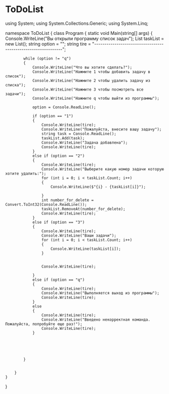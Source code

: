 # ToDoList

using System;
using System.Collections.Generic;
using System.Linq;


namespace ToDoList
{
    class Program
    {
        static void Main(string[] args)
        {
            Console.WriteLine("Вы открыли программу список задач");
            List<string> taskList = new List<string>();
            string option = "";
            string tire = "--------------------------------------------------------------";

            while (option != "q")
            {
                Console.WriteLine("Что вы хотите сделать?");
                Console.WriteLine("Нажмите 1 чтобы добавить задачу в список");
                Console.WriteLine("Нажмите 2 чтобы удалить задачу из списка");
                Console.WriteLine("Нажмите 3 чтобы посмотреть все задачи");
                Console.WriteLine("Нажмите q чтобы выйти из программы");

                option = Console.ReadLine();

                if (option == "1")
                {
                    Console.WriteLine(tire);
                    Console.WriteLine("Пожалуйста, внесите вашу задачу");
                    string task = Console.ReadLine();
                    taskList.Add(task);
                    Console.WriteLine("Задача добавлена");
                    Console.WriteLine(tire);
                }
                else if (option == "2")
                {
                    Console.WriteLine(tire);
                    Console.WriteLine("Выберите какую номер задачи которую хотите удалить:");
                    for (int i = 0; i < taskList.Count; i++)
                    {
                        Console.WriteLine($"{i} - {taskList[i]}");

                    }
                    int number_for_delete = Convert.ToInt32(Console.ReadLine());
                    taskList.RemoveAt(number_for_delete);
                    Console.WriteLine(tire);
                }
                else if (option == "3")
                {
                    Console.WriteLine(tire);
                    Console.WriteLine("Ваши задачи");
                    for (int i = 0; i < taskList.Count; i++)
                    {
                        Console.WriteLine(taskList[i]);
                    }
                  

                    Console.WriteLine(tire);

                }
                else if (option == "q")
                {
                    Console.WriteLine(tire);
                    Console.WriteLine("Выполняется выход из программы");
                    Console.WriteLine(tire);
                }
                else
                {
                    Console.WriteLine(tire);
                    Console.WriteLine("Введено некорректная команда. Пожалуйста, попробуйте еще раз!");
                    Console.WriteLine(tire);
                }





            }


        }
    }

}


